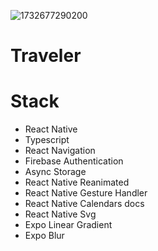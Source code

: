 ![1732677290200](https://github.com/user-attachments/assets/8e9d7085-0e97-450b-8582-1f0c8e82ca9d)
# Traveler
# Stack

- React Native
- Typescript
- React Navigation
- Firebase Authentication
- Async Storage
- React Native Reanimated
- React Native Gesture Handler
- React Native Calendars docs
- React Native Svg
- Expo Linear Gradient
- Expo Blur

